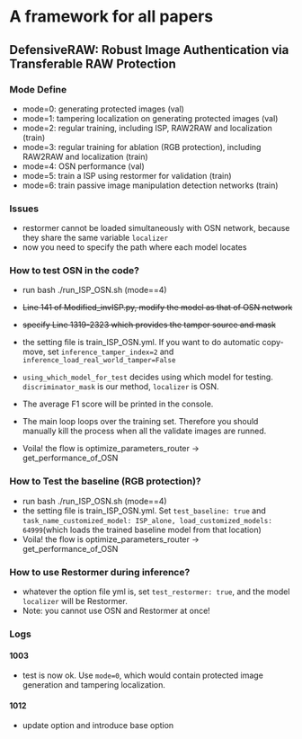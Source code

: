 # A framework for all papers
## DefensiveRAW: Robust Image Authentication via Transferable RAW Protection

### Mode Define
- mode=0: generating protected images (val)
- mode=1: tampering localization on generating protected images (val)
- mode=2: regular training, including ISP, RAW2RAW and localization (train)
- mode=3: regular training for ablation (RGB protection), including RAW2RAW and localization (train)
- mode=4: OSN performance (val)
- mode=5: train a ISP using restormer for validation (train)
- mode=6: train passive image manipulation detection networks (train)

### Issues
- restormer cannot be loaded simultaneously with OSN network, because they share the same variable ```localizer```
- now you need to specify the path where each model locates

### How to test OSN in the code?

- run bash ./run_ISP_OSN.sh (mode==4)
- ~~Line 141 of Modified_invISP.py, modify the model as that of OSN network~~
- ~~specify Line 1319-2323 which provides the tamper source and mask~~
- the setting file is train_ISP_OSN.yml. If you want to do automatic copy-move, set ```inference_tamper_index=2``` and ```inference_load_real_world_tamper=False```
- ```using_which_model_for_test``` decides using which model for testing. ```discriminator_mask``` is our method, ```localizer``` is OSN.
- The average F1 score will be printed in the console.
- The main loop loops over the training set. Therefore you should manually kill the process when all the validate images are runned.

- Voila! the flow is optimize_parameters_router -> get_performance_of_OSN

### How to Test the baseline (RGB protection)?

- run bash ./run_ISP_OSN.sh (mode==4)
- the setting file is train_ISP_OSN.yml. Set ```test_baseline: true``` and ```task_name_customized_model: ISP_alone, load_customized_models: 64999```(which loads the trained baseline model from that location)
- Voila! the flow is optimize_parameters_router -> get_performance_of_OSN

### How to use Restormer during inference?
- whatever the option file yml is, set ```test_restormer: true```, and the model ```localizer``` will be Restormer. 
- Note: you cannot use OSN and Restormer at once!

### Logs
#### 1003

- test is now ok. Use ```mode=0```, which would contain protected image generation and tampering localization.

#### 1012
- update option and introduce base option

